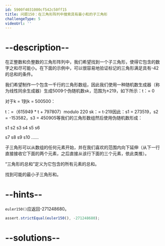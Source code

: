 ```yaml
---
id: 5900f4031000cf542c50ff15
title: 问题150：在三角形阵列中搜索具有最小和的子三角形
challengeType: 5
videoUrl: ''
---
```


# --description--

在正整数和负整数的三角形阵列中，我们希望找到一个子三角形，使得它包含的数字之和尽可能小。在下面的示例中，可以很容易地验证标记的三角形满足具有-42的总和的条件。

我们希望制作一个包含一千行的三角形数组，因此我们使用一种随机数生成器（称为线性同余生成器）生成5009个伪随机数sk，范围为±219，如下所示：t：= 0

对于k = 1到k = 500500：

t：=（615949 \* t + 797807）modulo 220 sk：= t-219因此：s1 = 273519，s2 = -153582，s3 = 450905等我们的三角形数组然后使用伪随机数形成：

s1 s2 s3 s4 s5 s6

s7 s8 s9 s10 ......

子三角形可以从数组的任何元素开始，并在我们喜欢的范围内向下延伸（从下一行直接接收它下面的两个元素，之后直接从该行下面的三个元素，依此类推）。

“三角形的总和”定义为它包含的所有元素的总和。

找到可能的最小子三角形和。

# --hints--

`euler150()`应返回-271248680。

```js
assert.strictEqual(euler150(), -271248680);
```

# --solutions--

